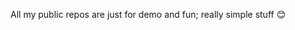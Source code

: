 
All my public repos are just for demo and fun; really simple stuff 😊

<!---
sancode86/sancode86 is a ✨ special ✨ repository because its `README.md` (this file) appears on your GitHub profile.
You can click the Preview link to take a look at your changes.
--->
